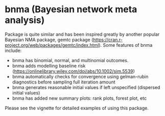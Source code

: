 
<!-- README.md is generated from README.Rmd. Please edit that file -->
bnma (Bayesian network meta analysis)
=====================================

Package is quite similar and has been inspired greatly by another popular Bayesian NMA package, gemtc package (<https://cran.r-project.org/web/packages/gemtc/index.html>). Some features of bnma include:

-   bnma has binomial, normal, and multinomial outcomes.
-   bnma adds modelling baseline risk (<https://onlinelibrary.wiley.com/doi/abs/10.1002/sim.5539>)
-   bnma automatically checks for convergence using gelman-rubin diagnostics before sampling full iteration amount
-   bnma generates reasonable initial values if left unspecified (dispersed initial values)
-   bnma has added new summary plots: rank plots, forest plot, etc

Please see the vignette for detailed examples of using this package.
